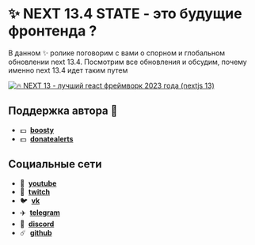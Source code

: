 # ✨ NEXT 13.4 STATE - это будущие фронтенда ?

В данном ✨ ролике поговорим с вами о спорном и глобальном обновлении next 13.4. Посмотрим все обновления и обсудим, почему именно next 13.4 идет таким путем

[![🔥 NEXT 13 - лучший react фреймворк 2023 года (nextjs 13)](https://img.youtube.com/vi/MxR7ox93vz8/maxresdefault.jpg)](https://youtu.be/MxR7ox93vz8)

## Поддержка автора 🧊
- 💵 &nbsp;**[boosty](https://boosty.to/siberiacancode)**
- 💵 &nbsp;**[donatealerts](https://www.donationalerts.com/r/siberiacancode)**

## Социальные сети
- :popcorn: &nbsp;**[youtube](https://www.youtube.com/c/SIBERIACANCODE)**
- :popcorn: &nbsp;**[twitch](https://www.twitch.tv/siberiacancode)**
- :bird: &nbsp;**[vk](https://vk.com/siberiacancode)**
- :airplane: &nbsp;**[telegram](https://t.me/siberiacancode)**
- :robot: &nbsp;**[discord](https://discord.gg/UsM4F9h6hn)**
- :comet: &nbsp;**[github](https://github.com/debabin)**
